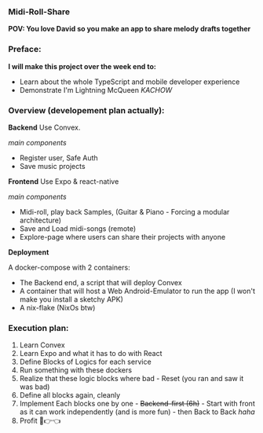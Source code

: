 ### Midi-Roll-Share

**POV: You love David so you make an app to share melody drafts together**

### Preface:

**I will make this project over the week end to:**
- Learn about the whole TypeScript and mobile developer experience
- Demonstrate I'm Lightning McQueen *KACHOW*

### Overview (developement plan actually):

**Backend**
Use Convex.

*main components*
- Register user, Safe Auth
- Save music projects

**Frontend**
Use Expo & react-native

*main components*
- Midi-roll, play back Samples, (Guitar & Piano - Forcing a modular architecture)
- Save and Load midi-songs (remote)
- Explore-page where users can share their projects with anyone

**Deployment**

A docker-compose with 2 containers:
- The Backend end, a script that will deploy Convex
- A container that will host a Web Android-Emulator to run the app (I won't make you install a sketchy APK)
- A nix-flake (NixOs btw)


### Execution plan:

1. Learn Convex
2. Learn Expo and what it has to do with React
3. Define Blocks of Logics for each service
4. Run something with these dockers
5. Realize that these logic blocks where bad - Reset (you ran and saw it was bad)
6. Define all blocks again, cleanly
7. Implement Each blocks one by one - ~~Backend-first (6h)~~ - Start with front as it can work independently (and is more fun) - then Back to Back *haha*
8. Profit 🥺👉👈
